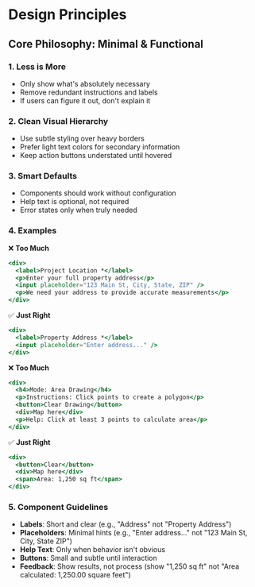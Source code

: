 # Design Principles

## Core Philosophy: Minimal & Functional

### 1. Less is More
- Only show what's absolutely necessary
- Remove redundant instructions and labels
- If users can figure it out, don't explain it

### 2. Clean Visual Hierarchy
- Use subtle styling over heavy borders
- Prefer light text colors for secondary information
- Keep action buttons understated until hovered

### 3. Smart Defaults
- Components should work without configuration
- Help text is optional, not required
- Error states only when truly needed

### 4. Examples

❌ **Too Much**
```jsx
<div>
  <label>Project Location *</label>
  <p>Enter your full property address</p>
  <input placeholder="123 Main St, City, State, ZIP" />
  <p>We need your address to provide accurate measurements</p>
</div>
```

✅ **Just Right**
```jsx
<div>
  <label>Property Address *</label>
  <input placeholder="Enter address..." />
</div>
```

❌ **Too Much**
```jsx
<div>
  <h4>Mode: Area Drawing</h4>
  <p>Instructions: Click points to create a polygon</p>
  <button>Clear Drawing</button>
  <div>Map here</div>
  <p>Help: Click at least 3 points to calculate area</p>
</div>
```

✅ **Just Right**
```jsx
<div>
  <button>Clear</button>
  <div>Map here</div>
  <span>Area: 1,250 sq ft</span>
</div>
```

### 5. Component Guidelines

- **Labels**: Short and clear (e.g., "Address" not "Property Address")
- **Placeholders**: Minimal hints (e.g., "Enter address..." not "123 Main St, City, State ZIP")
- **Help Text**: Only when behavior isn't obvious
- **Buttons**: Small and subtle until interaction
- **Feedback**: Show results, not process (show "1,250 sq ft" not "Area calculated: 1,250.00 square feet")
